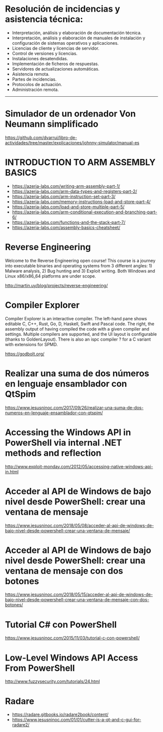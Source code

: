 # Resolución de incidencias y asistencia técnica:
- Interpretación, análisis y elaboración de documentación técnica.
- Interpretación, análisis y elaboración de manuales de instalación y configuración de sistemas operativos y aplicaciones.
- Licencias de cliente y licencias de servidor.
- Control de versiones y licencias.
- Instalaciones desatendidas.
- Implementación de ficheros de respuestas.
- Servidores de actualizaciones automáticas.
- Asistencia remota.
- Partes de incidencias.
- Protocolos de actuación.
- Administración remota.

------------------

# Simulador de un ordenador Von Neumann simplificado
https://github.com/dvarrui/libro-de-actividades/tree/master/explicaciones/johnny-simulator/manual-es

# INTRODUCTION TO ARM ASSEMBLY BASICS
* https://azeria-labs.com/writing-arm-assembly-part-1/
* https://azeria-labs.com/arm-data-types-and-registers-part-2/
* https://azeria-labs.com/arm-instruction-set-part-3/
* https://azeria-labs.com/memory-instructions-load-and-store-part-4/
* https://azeria-labs.com/load-and-store-multiple-part-5/
* https://azeria-labs.com/arm-conditional-execution-and-branching-part-6/
* https://azeria-labs.com/functions-and-the-stack-part-7/
* https://azeria-labs.com/assembly-basics-cheatsheet/

# Reverse Engineering
Welcome to the Reverse Engineering open course! This course is a journey into executable binaries and operating systems from 3 different angles: 1) Malware analysis, 2) Bug hunting and 3) Exploit writing. Both  Windows and Linux x86/x86_64 platforms are under scope.

http://martin.uy/blog/projects/reverse-engineering/

# Compiler Explorer
Compiler Explorer is an interactive compiler. The left-hand pane shows editable C, C++, Rust, Go, D, Haskell, Swift and Pascal code. The right, the assembly output of having compiled the code with a given compiler and settings. Multiple compilers are supported, and the UI layout is configurable (thanks to GoldenLayout). There is also an ispc compiler ? for a C variant with extensions for SPMD.

https://godbolt.org/

# Realizar una suma de dos números en lenguaje ensamblador con QtSpim
https://www.jesusninoc.com/2017/09/26/realizar-una-suma-de-dos-numeros-en-lenguaje-ensamblador-con-qtspim/

# Accessing the Windows API in PowerShell via internal .NET methods and reflection
http://www.exploit-monday.com/2012/05/accessing-native-windows-api-in.html

# Acceder al API de Windows de bajo nivel desde PowerShell: crear una ventana de mensaje
https://www.jesusninoc.com/2018/05/08/acceder-al-api-de-windows-de-bajo-nivel-desde-powershell-crear-una-ventana-de-mensaje/

# Acceder al API de Windows de bajo nivel desde PowerShell: crear una ventana de mensaje con dos botones
https://www.jesusninoc.com/2018/05/15/acceder-al-api-de-windows-de-bajo-nivel-desde-powershell-crear-una-ventana-de-mensaje-con-dos-botones/

# Tutorial C# con PowerShell
https://www.jesusninoc.com/2015/11/03/tutorial-c-con-powershell/

# Low-Level Windows API Access From PowerShell
http://www.fuzzysecurity.com/tutorials/24.html

# Radare
* https://radare.gitbooks.io/radare2book/content/
* https://www.jesusninoc.com/01/01/cutter-is-a-qt-and-c-gui-for-radare2/
